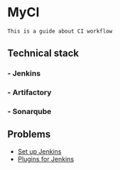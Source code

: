 # MyCI
```bash
This is a guide about CI workflow
```

## Technical stack
### - Jenkins
### - Artifactory
### - Sonarqube

## Problems
* [Set up Jenkins](doc/setup_jenkins.md)
* [Plugins for Jenkins](doc/plugins4jenkins.md)